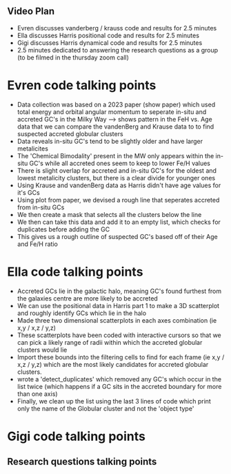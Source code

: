## Video Plan
- Evren discusses vanderberg / krauss code and results for 2.5 minutes
- Ella discusses Harris positional code and results for 2.5 minutes
- Gigi discusses Harris dynamical code and results for 2.5 minutes
- 2.5 minutes dedicated to answering the research questions as a group (to be filmed in the thursday zoom call)

# Evren code talking points
- Data collection was based on a 2023 paper (show paper) which used total energy and orbital angular momentum to seperate in-situ and accreted GC's in the Milky Way --> shows pattern in the FeH vs. Age data that we can compare the vandenBerg and Krause data to to find suspected accreted globular clusters
- Data reveals in-situ GC's tend to be slightly older and have larger metalicites
- The 'Chemical Bimodality' present in the MW only appears within the in-situ GC's while all accreted ones seem to keep to lower Fe/H values
- There is slight overlap for accreted and in-situ GC's for the oldest and lowest metalicity clusters, but there is a clear divide for younger ones
- Using Krause and vandenBerg data as Harris didn't have age values for it's GCs
- Using plot from paper, we devised a rough line that seperates accreted from in-situ GCs
- We then create a mask that selects all the clusters below the line
- We then can take this data and add it to an empty list, which checks for duplicates before adding the GC
- This gives us a rough outline of suspected GC's based off of their Age and Fe/H ratio

# Ella code talking points
- Accreted GCs lie in the galactic halo, meaning GC's found furthest from the galaxies centre are more likely to be accreted
- We can use the positional data in Harris part 1 to make a 3D scatterplot and roughly identify GCs which lie in the halo
- Made three two dimensional scatterplots in each axes combination (ie x,y / x,z / y,z)
- These scatterplots have been coded with interactive cursors so that we can pick a likely range of radii within which the accreted globular clusters would lie
- Import these bounds into the filtering cells to find for each frame (ie x,y / x,z / y,z) which are the most likely candidates for accreted globular clusters.
- wrote a 'detect_duplicates' which removed any GC's which occur in the list twice (which happens if a GC sits in the accreted boundary for more than one axis)
- Finally, we clean up the list using the last 3 lines of code which print only the name of the Globular cluster and not the 'object type'


# Gigi code talking points




## Research questions talking points